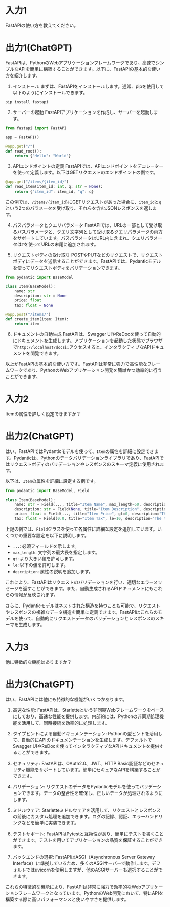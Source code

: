 # 入力1
FastAPIの使い方を教えてください。

# 出力1(ChatGPT)
FastAPIは、PythonのWebアプリケーションフレームワークであり、高速でシンプルなAPIを簡単に構築することができます。以下に、FastAPIの基本的な使い方を紹介します。

1. インストール
まずは、FastAPIをインストールします。通常、pipを使用して以下のようにインストールできます。

```
pip install fastapi
```

2. サーバーの起動
FastAPIアプリケーションを作成し、サーバーを起動します。

```python
from fastapi import FastAPI

app = FastAPI()

@app.get("/")
def read_root():
    return {"Hello": "World"}
```

3. APIエンドポイントの定義
FastAPIでは、APIエンドポイントをデコレーターを使って定義します。以下はGETリクエストのエンドポイントの例です。

```python
@app.get("/items/{item_id}")
def read_item(item_id: int, q: str = None):
    return {"item_id": item_id, "q": q}
```

この例では、`/items/{item_id}`にGETリクエストがあった場合に、`item_id`と`q`という2つのパラメータを受け取り、それらを含むJSONレスポンスを返します。

4. パスパラメータとクエリパラメータ
FastAPIでは、URLの一部として受け取るパスパラメータと、クエリ文字列として受け取るクエリパラメータの両方をサポートしています。パスパラメータはURL内に含まれ、クエリパラメータは`?`を使ってURLの末尾に追加されます。

5. リクエストボディの受け取り
POSTやPUTなどのリクエストで、リクエストボディにデータを送信することができます。FastAPIでは、Pydanticモデルを使ってリクエストボディをバリデーションできます。

```python
from pydantic import BaseModel

class Item(BaseModel):
    name: str
    description: str = None
    price: float
    tax: float = None

@app.post("/items/")
def create_item(item: Item):
    return item
```

6. ドキュメントの自動生成
FastAPIは、Swagger UIやReDocを使って自動的にドキュメントを生成します。アプリケーションを起動した状態でブラウザで`http://localhost/docs`にアクセスすると、インタラクティブなAPIドキュメントを閲覧できます。

以上がFastAPIの基本的な使い方です。FastAPIは非常に強力で高性能なフレームワークであり、PythonのWebアプリケーション開発を簡単かつ効率的に行うことができます。

# 入力2
Itemの属性を詳しく設定できますか？

# 出力2(ChatGPT)
はい、FastAPIではPydanticモデルを使って、`Item`の属性を詳細に設定できます。Pydanticは、Pythonのデータバリデーションライブラリであり、FastAPIではリクエストボディのバリデーションやレスポンスのスキーマ定義に使用されます。

以下は、`Item`の属性を詳細に設定する例です。

```python
from pydantic import BaseModel, Field

class Item(BaseModel):
    name: str = Field(..., title="Item Name", max_length=50, description="The name of the item")
    description: str = Field(None, title="Item Description", description="The description of the item")
    price: float = Field(..., title="Item Price", gt=0, description="The price of the item")
    tax: float = Field(0.0, title="Item Tax", le=10, description="The tax percentage for the item")
```

上記の例では、`Field`クラスを使って各属性に詳細な設定を追加しています。いくつかの重要な設定を以下に説明します。

- `...`: 必須フィールドを示します。
- `max_length`: 文字列の最大長を指定します。
- `gt`: より大きい値を許可します。
- `le`: 以下の値を許可します。
- `description`: 属性の説明を追加します。

これにより、FastAPIはリクエストのバリデーションを行い、適切なエラーメッセージを返すことができます。また、自動生成されるAPIドキュメントにもこれらの情報が反映されます。

さらに、Pydanticモデルはネストされた構造を持つことも可能で、リクエストやレスポンスの複雑なデータ構造を簡単に定義できます。FastAPIはこれらのモデルを使って、自動的にリクエストデータのバリデーションとレスポンスのスキーマを生成します。

# 入力3
他に特徴的な機能はありますか？

# 出力3(ChatGPT)
はい、FastAPIには他にも特徴的な機能がいくつかあります。

1. 高速な性能:
   FastAPIは、Starletteという非同期Webフレームワークをベースにしており、高速な性能を提供します。内部的には、Pythonの非同期処理機能を活用して、同時接続を効率的に処理します。

2. タイプヒントによる自動ドキュメンテーション:
   Pythonの型ヒントを活用して、自動的にAPIのドキュメンテーションを生成します。デフォルトでSwagger UIやReDocを使ってインタラクティブなAPIドキュメントを提供することができます。

3. セキュリティ:
   FastAPIは、OAuth2.0、JWT、HTTP Basic認証などのセキュリティ機能をサポートしています。簡単にセキュアなAPIを構築することができます。

4. バリデーション:
   リクエストのデータをPydanticモデルを使ってバリデーションできます。データの整合性を確保し、正しいデータが処理されるようにします。

5. ミドルウェア:
   Starletteミドルウェアを活用して、リクエストとレスポンスの前後にカスタム処理を追加できます。ログの記録、認証、エラーハンドリングなどを簡単に実装できます。

6. テストサポート:
   FastAPIはPytestと互換性があり、簡単にテストを書くことができます。テストを用いてアプリケーションの品質を保証することができます。

7. バックエンドの選択:
   FastAPIはASGI（Asynchronous Server Gateway Interface）に準拠しているため、多くのASGIサーバーで動作します。デフォルトではuvicornを使用しますが、他のASGIサーバーも選択することができます。

これらの特徴的な機能により、FastAPIは非常に強力で効率的なWebアプリケーションフレームワークとなっています。PythonのWeb開発において、特にAPIを構築する際に高いパフォーマンスと使いやすさを提供します。